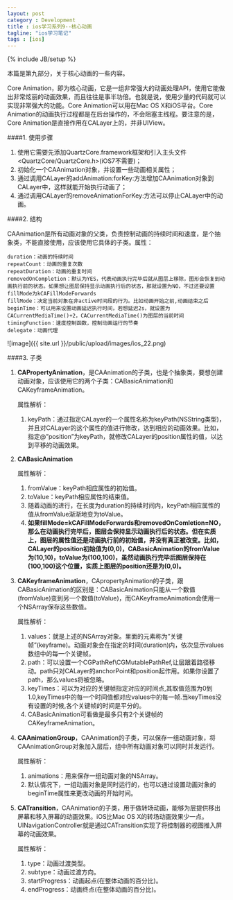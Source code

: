 ```yaml
---
layout: post
category : Development
title : ios学习系列9--核心动画
tagline: "ios学习笔记"
tags : [ios]
---
```

{% include JB/setup %}

本篇是第九部分，关于核心动画的一些内容。


Core Animation，即为核心动画，它是一组非常强大的动画处理API，使用它能做出非常炫丽的动画效果，而且往往是事半功倍。也就是说，使用少量的代码就可以实现非常强大的功能。Core Animation可以用在Mac OS X和iOS平台。Core Animation的动画执行过程都是在后台操作的，不会阻塞主线程。要注意的是，Core Animation是直接作用在CALayer上的，并非UIView。

####1. 使用步骤

  1. 使用它需要先添加QuartzCore.framework框架和引入主头文件<QuartzCore/QuartzCore.h>(iOS7不需要)；
  2. 初始化一个CAAnimation对象，并设置一些动画相关属性；
  3. 通过调用CALayer的addAnimation:forKey:方法增加CAAnimation对象到CALayer中，这样就能开始执行动画了；
  4. 通过调用CALayer的removeAnimationForKey:方法可以停止CALayer中的动画。

####2. 结构

CAAnimation是所有动画对象的父类，负责控制动画的持续时间和速度，是个抽象类，不能直接使用，应该使用它具体的子类。属性：
	
	duration：动画的持续时间
	repeatCount：动画的重复次数
	repeatDuration：动画的重复时间
	removedOnCompletion：默认为YES，代表动画执行完毕后就从图层上移除，图形会恢复到动画执行前的状态。如果想让图层保持显示动画执行后的状态，那就设置为NO，不过还要设置fillMode为kCAFillModeForwards
	fillMode：决定当前对象在非active时间段的行为。比如动画开始之前,动画结束之后
	beginTime：可以用来设置动画延迟执行时间，若想延迟2s，就设置为CACurrentMediaTime()+2，CACurrentMediaTime()为图层的当前时间
	timingFunction：速度控制函数，控制动画运行的节奏
	delegate：动画代理

![image]({{ site.url }}/public/upload/images/ios_22.png)

####3. 子类

1. **CAPropertyAnimation**，是CAAnimation的子类，也是个抽象类，要想创建动画对象，应该使用它的两个子类：CABasicAnimation和CAKeyframeAnimation。

   属性解析：
   
   1. keyPath：通过指定CALayer的一个属性名称为keyPath(NSString类型)，并且对CALayer的这个属性的值进行修改，达到相应的动画效果。比如，指定@”position”为keyPath，就修改CALayer的position属性的值，以达到平移的动画效果。

2. **CABasicAnimation**

   属性解析：
   
   1. fromValue：keyPath相应属性的初始值。
   2. toValue：keyPath相应属性的结束值。
   3. 随着动画的进行，在长度为duration的持续时间内，keyPath相应属性的值从fromValue渐渐地变为toValue。
   4. **如果fillMode=kCAFillModeForwards和removedOnComletion=NO，那么在动画执行完毕后，图层会保持显示动画执行后的状态。但在实质上，图层的属性值还是动画执行前的初始值，并没有真正被改变。比如，CALayer的position初始值为(0,0)，CABasicAnimation的fromValue为(10,10)，toValue为(100,100)，虽然动画执行完毕后图层保持在(100,100)这个位置，实质上图层的position还是为(0,0)。**
   
3. **CAKeyframeAnimation**，CApropertyAnimation的子类，跟CABasicAnimation的区别是：CABasicAnimation只能从一个数值(fromValue)变到另一个数值(toValue)，而CAKeyframeAnimation会使用一个NSArray保存这些数值。

   属性解析：
  
   1. values：就是上述的NSArray对象。里面的元素称为”关键帧”(keyframe)。动画对象会在指定的时间(duration)内，依次显示values数组中的每一个关键帧。
   2. path：可以设置一个CGPathRef\CGMutablePathRef,让层跟着路径移动。path只对CALayer的anchorPoint和position起作用。如果你设置了path，那么values将被忽略。
   3. keyTimes：可以为对应的关键帧指定对应的时间点,其取值范围为0到1.0,keyTimes中的每一个时间值都对应values中的每一帧.当keyTimes没有设置的时候,各个关键帧的时间是平分的。
   4. CABasicAnimation可看做是最多只有2个关键帧的CAKeyframeAnimation。
  
4. **CAAnimationGroup**，CAAnimation的子类，可以保存一组动画对象，将CAAnimationGroup对象加入层后，组中所有动画对象可以同时并发运行。

   属性解析：
  
   1. animations：用来保存一组动画对象的NSArray。
   2. 默认情况下，一组动画对象是同时运行的，也可以通过设置动画对象的beginTime属性来更改动画的开始时间。

5. **CATransition**，CAAnimation的子类，用于做转场动画，能够为层提供移出屏幕和移入屏幕的动画效果。iOS比Mac OS X的转场动画效果少一点。UINavigationController就是通过CATransition实现了将控制器的视图推入屏幕的动画效果。

    属性解析：
  
   1. type：动画过渡类型。
   2. subtype：动画过渡方向。
   3. startProgress：动画起点(在整体动画的百分比)。
   4. endProgress：动画终点(在整体动画的百分比)。
